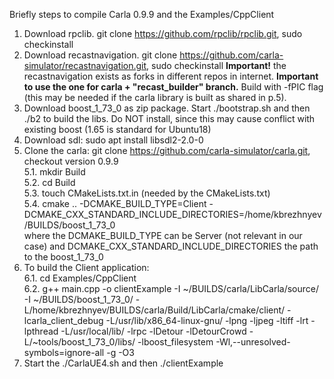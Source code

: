 Briefly steps to compile Carla 0.9.9 and the Examples/CppClient
1. Download rpclib. git clone https://github.com/rpclib/rpclib.git, sudo checkinstall
2. Download recastnavigation. git clone https://github.com/carla-simulator/recastnavigation.git, sudo checkinstall
**Important!** the recastnavigation exists as forks in different repos in internet. **Important to use the one for carla + "recast_builder" branch.**
 Build with -fPIC flag (this may be needed if the carla library is built as shared in p.5).
3. Download boost_1_73_0 as zip package. Start ./bootstrap.sh and then ./b2 to build the libs. Do NOT install, since this may cause conflict with existing boost (1.65 is standard for Ubuntu18)
4. Download sdl: sudo apt install libsdl2-2.0-0
5. Clone the carla: git clone https://github.com/carla-simulator/carla.git, checkout version 0.9.9  
5.1. mkdir Build  
5.2. cd Build  
5.3. touch CMakeLists.txt.in (needed by the CMakeLists.txt)  
5.4. cmake .. -DCMAKE_BUILD_TYPE=Client -DCMAKE_CXX_STANDARD_INCLUDE_DIRECTORIES=/home/kbrezhnyev/BUILDS/boost_1_73_0  
where the DCMAKE_BUILD_TYPE can be Server (not relevant in our case) and
DCMAKE_CXX_STANDARD_INCLUDE_DIRECTORIES the path to the boost_1_73_0
6. To build the Client application:  
6.1. cd Examples/CppClient  
6.2. g++ main.cpp -o clientExample -I ~/BUILDS/carla/LibCarla/source/ -I ~/BUILDS/boost_1_73_0/ -L/home/kbrezhnyev/BUILDS/carla/Build/LibCarla/cmake/client/ -lcarla_client_debug  -L/usr/lib/x86_64-linux-gnu/ -lpng -ljpeg -ltiff -lrt -lpthread -L/usr/local/lib/ -lrpc -lDetour -lDetourCrowd -L/~tools/boost_1_73_0/libs/ -lboost_filesystem -Wl,--unresolved-symbols=ignore-all -g -O3  
7. Start the ./CarlaUE4.sh and then ./clientExample
